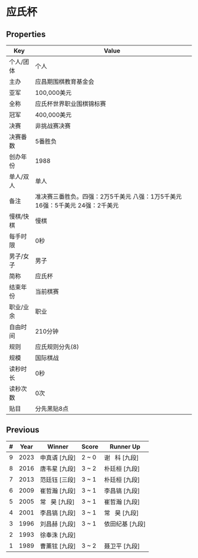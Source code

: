 # 应氏杯

## Properties

| Key | Value |
| --- | ----- |
| 个人/团体 | 个人 |
| 主办 | 应昌期围棋教育基金会 |
| 亚军 | 100,000美元 |
| 全称 | 应氏杯世界职业围棋锦标赛 |
| 冠军 | 400,000美元 |
| 决赛 | 非挑战赛决赛 |
| 决赛番数 | 5番胜负 |
| 创办年份 | 1988 |
| 单人/双人 | 单人 |
| 备注 | 准决赛三番胜负。四强：2万5千美元 八强：1万5千美元 16强：5千美元 24强：2千美元  |
| 慢棋/快棋 | 慢棋 |
| 每手时限 | 0秒 |
| 男子/女子 | 男子 |
| 简称 | 应氏杯 |
| 结束年份 | 当前棋赛 |
| 职业/业余 | 职业 |
| 自由时间 | 210分钟 |
| 规则 | 应氏规则分先(8) |
| 规模 | 国际棋战 |
| 读秒时长 | 0秒 |
| 读秒次数 | 0次 |
| 贴目 | 分先黑贴8点 |

## Previous

| # | Year | Winner | Score | Runner Up |
| --- | --- | --- | --- | --- |
| 9 | 2023 | 申真谞 [九段] | 2 ~ 0 | 谢   科 [九段] |
| 8 | 2016 | 唐韦星 [九段] | 3 ~ 2 | 朴廷桓 [九段] |
| 7 | 2013 | 范廷钰 [三段] | 3 ~ 1 | 朴廷桓 [九段] |
| 6 | 2009 | 崔哲瀚 [九段] | 3 ~ 1 | 李昌镐 [九段] |
| 5 | 2005 | 常   昊 [九段] | 3 ~ 1 | 崔哲瀚 [九段] |
| 4 | 2001 | 李昌镐 [九段] | 3 ~ 1 | 常   昊 [九段] |
| 3 | 1996 | 刘昌赫 [九段] | 3 ~ 1 | 依田纪基 [九段] |
| 2 | 1993 | 徐奉洙 [九段] |  |  |
| 1 | 1989 | 曹薰铉 [九段] | 3 ~ 2 | 聂卫平 [九段] |


